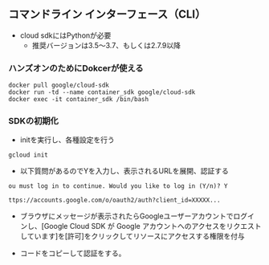 ## コマンドライン インターフェース（CLI）

- cloud sdkにはPythonが必要
  - 推奨バージョンは3.5〜3.7、もしくは2.7.9以降

### ハンズオンのためにDokcerが使える

```
docker pull google/cloud-sdk
docker run -td --name container_sdk google/cloud-sdk
docker exec -it container_sdk /bin/bash
```

### SDKの初期化

- initを実行し、各種設定を行う
```
gcloud init
```

- 以下質問があるのでYを入力し、表示されるURLを展開、認証する
```
ou must log in to continue. Would you like to log in (Y/n)? Y

ttps://accounts.google.com/o/oauth2/auth?client_id=XXXXX...
```

- ブラウザにメッセージが表示されたらGoogleユーザーアカウントでログインし、[Google Cloud SDK が Google アカウントへのアクセスをリクエストしています]を[許可]をクリックしてリソースにアクセスする権限を付与

- コードをコピーして認証をする。



